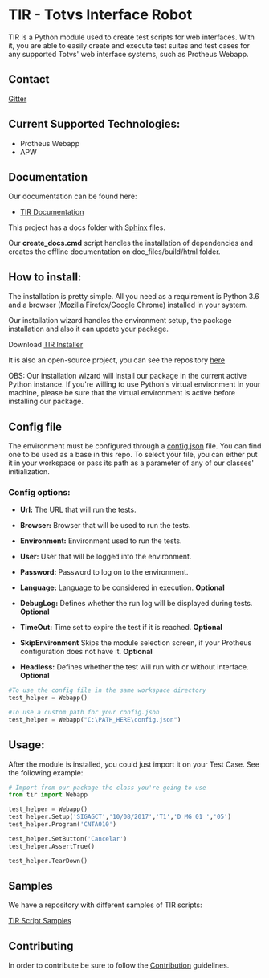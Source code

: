 # TIR - Totvs Interface Robot

TIR is a Python module used to create test scripts for web interfaces. With it, you are able to easily create and execute test suites and test cases for any supported Totvs' web interface systems, such as Protheus Webapp.

## Contact

[Gitter](https://gitter.im/totvs-tir/General)

## Current Supported Technologies:

- Protheus Webapp
- APW

## Documentation
Our documentation can be found here:

- [TIR Documentation](https://totvs.github.io/tir/)

This project has a docs folder with [Sphinx](http://www.sphinx-doc.org/en/master/) files.

Our **create_docs.cmd** script handles the installation of dependencies and creates the offline documentation on doc_files/build/html folder.

## How to install:

The installation is pretty simple. All you need as a requirement is Python 3.6 and a browser (Mozilla Firefox/Google Chrome) installed in your system.

Our installation wizard handles the environment setup, the package installation and also it can update your package.

Download [TIR Installer](https://github.com/totvs/tir-installer/blob/master/tir-installer%201.0.0.exe?raw=true)

It is also an open-source project, you can see the repository [here](https://github.com/totvs/tir-installer/)


OBS: Our installation wizard will install our package in the current active Python instance. If you're willing to use Python's virtual environment in your machine, please be sure that the virtual environment is active before installing our package.

## Config file

The environment must be configured through a [config.json](config.json) file.
You can find one to be used as a base in this repo. To select your file, you can either put it in your workspace or pass its path as a parameter of any of our classes' initialization.
 
### Config options:

- **Url:** The URL that will run the tests.

- **Browser:** Browser that will be used to run the tests.

- **Environment:** Environment used to run the tests.

- **User:** User that will be logged into the environment.

- **Password:** Password to log  on to the environment.

- **Language:** Language to be considered in execution. **Optional**

- **DebugLog:** Defines whether the run log will be displayed during tests. **Optional**

- **TimeOut:** Time set to expire the test if it is reached. **Optional**

- **SkipEnvironment** Skips the module selection screen, if your Protheus configuration does not have it. **Optional**

- **Headless:** Defines whether the test will run with or without interface. **Optional**

```python
#To use the config file in the same workspace directory
test_helper = Webapp()

#To use a custom path for your config.json
test_helper = Webapp("C:\PATH_HERE\config.json")
```

## Usage:

After the module is installed, you could just import it on your Test Case.
See the following example:

```python
# Import from our package the class you're going to use
from tir import Webapp

test_helper = Webapp()
test_helper.Setup('SIGAGCT','10/08/2017','T1','D MG 01 ','05')
test_helper.Program('CNTA010')

test_helper.SetButton('Cancelar')
test_helper.AssertTrue()

test_helper.TearDown()
```
## Samples

We have a repository with different samples of TIR scripts:

[TIR Script Samples](https://github.com/totvs/tir-script-samples)

## Contributing

In order to contribute be sure to follow the [Contribution](CONTRIBUTING.md) guidelines.
